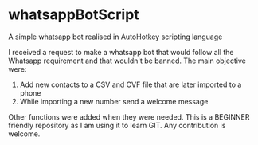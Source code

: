 # whatsappBotScript
A simple whatsapp bot realised in AutoHotkey scripting language

I received a request to make a whatsapp bot that would follow all the Whatsapp requirement and that wouldn't be banned. The main objective were:
1. Add new contacts to a CSV and CVF file that are later imported to a phone
2. While importing a new number send a welcome message

Other functions were added when they were needed. This is a BEGINNER friendly repository as I am using it to learn GIT. Any contribution is welcome.

